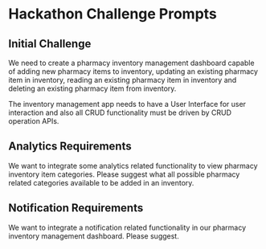 # Hackathon Challenge Prompts

## Initial Challenge
We need to create a pharmacy inventory management dashboard capable of adding new pharmacy items to inventory, updating an existing pharmacy item in inventory, reading an existing pharmacy item in inventory and deleting an existing pharmacy item from inventory.

The inventory management app needs to have a User Interface for user interaction and also all CRUD functionality must be driven by CRUD operation APIs.

## Analytics Requirements
We want to integrate some analytics related functionality to view pharmacy inventory item categories. Please suggest what all possible pharmacy related categories available to be added in an inventory.

## Notification Requirements
We want to integrate a notification related functionality in our pharmacy inventory management dashboard. Please suggest.





